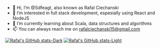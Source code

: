 - 👋 Hi, I’m @Sdfeagt, also known as Rafal Ciechanski
- 👀 I’m interested in full stack development, espesially using React and NodeJS
- 🌱 I’m currently learning about Scala, data structures and algorithms
- 📫 You can always reach me on rafalciechanski15@gmail.com


[![Rafal's GitHub stats-Dark](https://github-readme-stats.vercel.app/api?username=Sdfeagt&show_icons=true&theme=dark#gh-dark-mode-only)](https://github.com/Sdfeagt/github-readme-stats#gh-dark-mode-only)
[![Rafal's GitHub stats-Light](https://github-readme-stats.vercel.app/api?username=Sdfeagt&show_icons=true&theme=default#gh-light-mode-only)](https://github.com/Sdfeagt/github-readme-stats#gh-light-mode-only)



<!---
Sdfeagt/Sdfeagt is a ✨ special ✨ repository because its `README.md` (this file) appears on your GitHub profile.
You can click the Preview link to take a look at your changes.
--->


